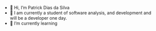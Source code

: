 - 👋 Hi, I’m Patrick Dias da Silva
- 👀 I am currently a student of software analysis, and development and will be a developer one day.
- 🌱 I’m currently learning 


<!---
PatrickDias2/PatrickDias2 is a ✨ special ✨ repository because its `README.md` (this file) appears on your GitHub profile.
You can click the Preview link to take a look at your changes.
--->
